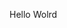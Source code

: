 Hello Wolrd







































































































































































































































































































































































































































































































































































































































































































































































































































































































































































































































































































































































































































































































































































































































































































































































































































































































































































































































































































































































































































































































































































